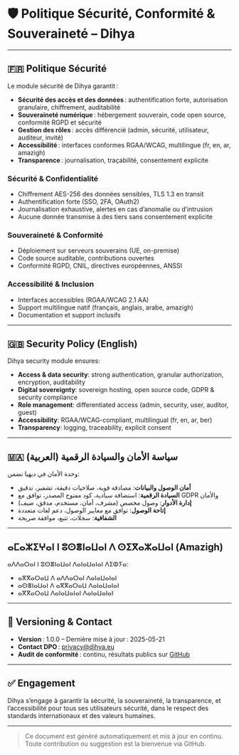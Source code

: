 # 🛡️ Politique Sécurité, Conformité & Souveraineté – Dihya

---

## 🇫🇷 Politique Sécurité

Le module sécurité de Dihya garantit :
- **Sécurité des accès et des données** : authentification forte, autorisation granulaire, chiffrement, auditabilité
- **Souveraineté numérique** : hébergement souverain, code open source, conformité RGPD et sécurité
- **Gestion des rôles** : accès différencié (admin, sécurité, utilisateur, auditeur, invité)
- **Accessibilité** : interfaces conformes RGAA/WCAG, multilingue (fr, en, ar, amazigh)
- **Transparence** : journalisation, traçabilité, consentement explicite

### Sécurité & Confidentialité
- Chiffrement AES-256 des données sensibles, TLS 1.3 en transit
- Authentification forte (SSO, 2FA, OAuth2)
- Journalisation exhaustive, alertes en cas d’anomalie ou d’intrusion
- Aucune donnée transmise à des tiers sans consentement explicite

### Souveraineté & Conformité
- Déploiement sur serveurs souverains (UE, on-premise)
- Code source auditable, contributions ouvertes
- Conformité RGPD, CNIL, directives européennes, ANSSI

### Accessibilité & Inclusion
- Interfaces accessibles (RGAA/WCAG 2.1 AA)
- Support multilingue natif (français, anglais, arabe, amazigh)
- Documentation et support inclusifs

---

## 🇬🇧 Security Policy (English)

Dihya security module ensures:
- **Access & data security**: strong authentication, granular authorization, encryption, auditability
- **Digital sovereignty**: sovereign hosting, open source code, GDPR & security compliance
- **Role management**: differentiated access (admin, security, user, auditor, guest)
- **Accessibility**: RGAA/WCAG-compliant, multilingual (fr, en, ar, ber)
- **Transparency**: logging, traceability, explicit consent

---

## 🇲🇦 سياسة الأمان والسيادة الرقمية (العربية)

وحدة الأمان في ديهيا تضمن:
- **أمان الوصول والبيانات**: مصادقة قوية، صلاحيات دقيقة، تشفير، تدقيق
- **السيادة الرقمية**: استضافة سيادية، كود مفتوح المصدر، توافق مع GDPR والأمان
- **إدارة الأدوار**: وصول مخصص (مشرف، أمان، مستخدم، مدقق، ضيف)
- **إتاحة الوصول**: توافق مع معايير الوصول، دعم لغات متعددة
- **الشفافية**: سجلات، تتبع، موافقة صريحة

---

## ⴰⵎⴰⵣⵉⵖⴰⵏ ⵏ ⵓⵙⴻⵏⴰⵡⴰⵏ ⴷ ⵙⵉⴳⴰⵣⴰⵡⴰⵏ (Amazigh)

ⴰⴷⴷⴰⵔⴰⵏ ⵏ ⵓⵙⴻⵏⴰⵡⴰⵏ ⴷⴰⵏⴰⵡⴰⵏⴰⵏ ⴷⵉⵀⵢⴰ:
- ⴰⴳⴳⴰⵔⴰⵡ ⴷ ⴰⴷⴷⴰⵔⴰⵏ ⴷⴰⵏⴰⵡⴰⵏⴰⵏ
- ⴰⵙⴻⵏⴰⵡⴰⵏ ⴷ ⴰⴳⴳⴰⵔⴰⵡ ⴷⴰⵏⴰⵡⴰⵏⴰⵏ
- ⴰⴳⴳⴰⵔⴰⵡ ⴷⴰⵏⴰⵡⴰⵏⴰⵏ ⴷⴰⵏⴰⵡⴰⵏⴰⵏ

---

## 📜 Versioning & Contact

- **Version** : 1.0.0 – Dernière mise à jour : 2025-05-21
- **Contact DPO** : privacy@dihya.eu
- **Audit de conformité** : continu, résultats publics sur [GitHub](https://github.com/DihyaOrg/Dihya)

---

## ✅ Engagement

Dihya s’engage à garantir la sécurité, la souveraineté, la transparence, et l’accessibilité pour tous ses utilisateurs sécurité, dans le respect des standards internationaux et des valeurs humaines.

---

> Ce document est généré automatiquement et mis à jour en continu.
> Toute contribution ou suggestion est la bienvenue via GitHub.
